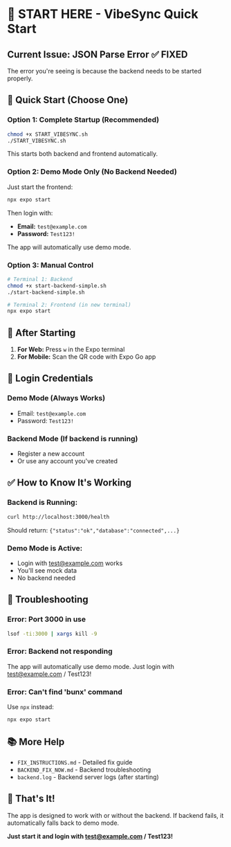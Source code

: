 # 🚀 START HERE - VibeSync Quick Start

## Current Issue: JSON Parse Error ✅ FIXED

The error you're seeing is because the backend needs to be started properly.

## 🎯 Quick Start (Choose One)

### Option 1: Complete Startup (Recommended)
```bash
chmod +x START_VIBESYNC.sh
./START_VIBESYNC.sh
```

This starts both backend and frontend automatically.

### Option 2: Demo Mode Only (No Backend Needed)
Just start the frontend:
```bash
npx expo start
```

Then login with:
- **Email:** `test@example.com`
- **Password:** `Test123!`

The app will automatically use demo mode.

### Option 3: Manual Control
```bash
# Terminal 1: Backend
chmod +x start-backend-simple.sh
./start-backend-simple.sh

# Terminal 2: Frontend (in new terminal)
npx expo start
```

## 📱 After Starting

1. **For Web:** Press `w` in the Expo terminal
2. **For Mobile:** Scan the QR code with Expo Go app

## 🔐 Login Credentials

### Demo Mode (Always Works)
- Email: `test@example.com`
- Password: `Test123!`

### Backend Mode (If backend is running)
- Register a new account
- Or use any account you've created

## ✅ How to Know It's Working

### Backend is Running:
```bash
curl http://localhost:3000/health
```
Should return: `{"status":"ok","database":"connected",...}`

### Demo Mode is Active:
- Login with test@example.com works
- You'll see mock data
- No backend needed

## 🐛 Troubleshooting

### Error: Port 3000 in use
```bash
lsof -ti:3000 | xargs kill -9
```

### Error: Backend not responding
The app will automatically use demo mode. Just login with test@example.com / Test123!

### Error: Can't find 'bunx' command
Use `npx` instead:
```bash
npx expo start
```

## 📚 More Help

- `FIX_INSTRUCTIONS.md` - Detailed fix guide
- `BACKEND_FIX_NOW.md` - Backend troubleshooting
- `backend.log` - Backend server logs (after starting)

## 🎉 That's It!

The app is designed to work with or without the backend. If backend fails, it automatically falls back to demo mode.

**Just start it and login with test@example.com / Test123!**
